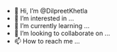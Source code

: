 - 👋 Hi, I’m @DilpreetKhetla
- 👀 I’m interested in ...
- 🌱 I’m currently learning ...
- 💞️ I’m looking to collaborate on ...
- 📫 How to reach me ...

<!---
DilpreetKhetla/DilpreetKhetla is a ✨ special ✨ repository because its `README.md` (this file) appears on your GitHub profile.
You can click the Preview link to take a look at your changes.
--->
